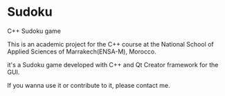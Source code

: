 # Sudoku
C++ Sudoku game 

This is an academic project for the C++ course at the National School of Applied Sciences of Marrakech(ENSA-M), Morocco.

it's a Sudoku game developed with C++ and Qt Creator framework for the GUI.

If you wanna use it or contribute to it, please contact me.
